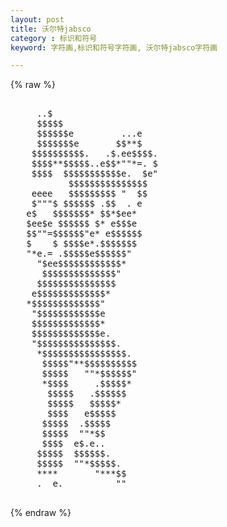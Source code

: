 ```yaml
---
layout: post
title: 沃尔特jabsco
category : 标识和符号
keyword: 字符画,标识和符号字符画, 沃尔特jabsco字符画

---
```

{% raw %}
<pre>

     ..$
     $$$$$
     $$$$$$e         ...e
     $$$$$$$e       $$**$
    $$$$$$$$$$.   .$.ee$$$$.
    $$$$**$$$$$..e$$*""*=. $
    $$$$  $$$$$$$$$$$e.  $e"
           $$$$$$$$$$$$$$$
    eeee   $$$$$$$$$ "  $$
    $"""$ $$$$$$ .$$  . e
   e$   $$$$$$$* $$*$ee*
   $ee$e $$$$$$ $* e$$$e
   $$""=$$$$$$"e* e$$$$$$
   $    $ $$$$e*.$$$$$$$
   "*e.= .$$$$$e$$$$$$"
     "$ee$$$$$$$$$$$$*
      $$$$$$$$$$$$$$"
     $$$$$$$$$$$$$$$
    e$$$$$$$$$$$$$*
   *$$$$$$$$$$$$$"
    "$$$$$$$$$$$$e
    $$$$$$$$$$$$$*
    $$$$$$$$$$$$$e.
    "$$$$$$$$$$$$$$$.
     *$$$$$$$$$$$$$$$$.
      $$$$$"**$$$$$$$$$$
      $$$$$   ""*$$$$$$"
      *$$$$     .$$$$$*
       $$$$$   .$$$$$$
       $$$$$   $$$$$*
       $$$$   e$$$$$
      $$$$$  .$$$$$
      $$$$$  ""*$$
      $$$$  e$.e..
     $$$$$  $$$$$$.
     $$$$$  ""*$$$$$.
     ****       "***$$
     .  e.          ""
 </pre>
{% endraw %}
